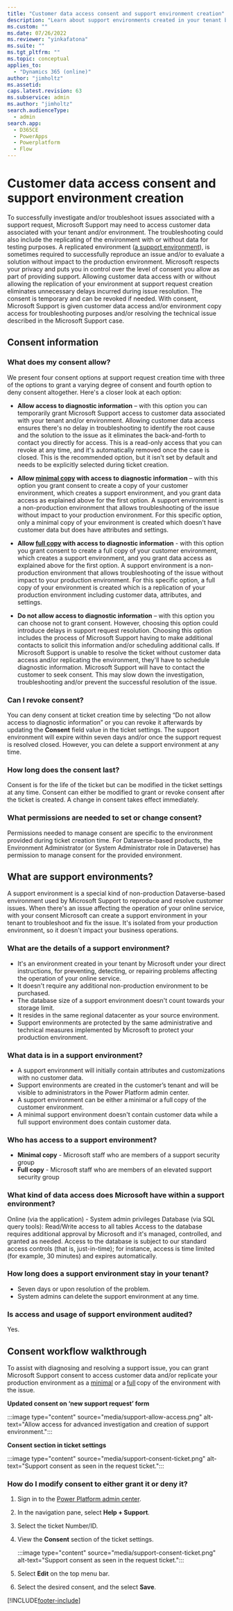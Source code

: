 ```yaml
---
title: "Customer data access consent and support environment creation"
description: "Learn about support environments created in your tenant by Microsoft to resolve customer issues. These non-production environments are managed by system admins."
ms.custom: ""
ms.date: 07/26/2022
ms.reviewer: "yinkafatona"
ms.suite: ""
ms.tgt_pltfrm: ""
ms.topic: conceptual
applies_to: 
  - "Dynamics 365 (online)"
author: "jimholtz"
ms.assetid: 
caps.latest.revision: 63
ms.subservice: admin
ms.author: "jimholtz"
search.audienceType: 
  - admin
search.app:
  - D365CE
  - PowerApps
  - Powerplatform
  - Flow
---
```


# Customer data access consent and support environment creation

To successfully investigate and/or troubleshoot issues associated with a support request, Microsoft Support may need to access customer data associated with your tenant and/or environment. The troubleshooting could also include the replicating of the environment with or without data for testing purposes. A replicated environment ([a support environment](#what-are-support-environments)), is sometimes required to successfully reproduce an issue and/or to evaluate a solution without impact to the production environment. Microsoft respects your privacy and puts you in control over the level of consent you allow as part of providing support. Allowing customer data access with or without allowing the replication of your environment at support request creation eliminates unnecessary delays incurred during issue resolution. The consent is temporary and can be revoked if needed. With consent, Microsoft Support is given customer data access and/or environment copy access for troubleshooting purposes and/or resolving the technical issue described in the Microsoft Support case.

## Consent information

### What does my consent allow?

We present four consent options at support request creation time with three of the options to grant a varying degree of consent and fourth option to deny consent altogether. Here's a closer look at each option:

- **Allow access to diagnostic information** – with this option you can temporarily grant Microsoft Support access to customer data associated with your tenant and/or environment. Allowing customer data access ensures there's no delay in troubleshooting to identify the root cause and the solution to the issue as it eliminates the back-and-forth to contact you directly for access. This is a read-only access that you can revoke at any time, and it's automatically removed once the case is closed. This is the recommended option, but it isn't set by default and needs to be explicitly selected during ticket creation.

- **Allow [minimal copy](copy-environment.md#copy-over-customizations-and-schemas-only) with access to diagnostic information** – with this option you grant consent to create a copy of your customer environment, which creates a support environment, and you grant data access as explained above for the first option. A support environment is a non-production environment that allows troubleshooting of the issue without impact to your production environment. For this specific option, only a minimal copy of your environment is created which doesn't have customer data but does have attributes and settings.  

- **Allow [full copy](copy-environment.md#copy-over-everything) with access to diagnostic information** - with this option you grant consent to create a full copy of your customer environment, which creates a support environment, and you grant data access as explained above for the first option. A support environment is a non-production environment that allows troubleshooting of the issue without impact to your production environment. For this specific option, a full copy of your environment is created which is a replication of your production environment including customer data, attributes, and settings.  

- **Do not allow access to diagnostic information** – with this option you can choose not to grant consent. However, choosing this option could introduce delays in support request resolution. Choosing this option includes the process of Microsoft Support having to make additional contacts to solicit this information and/or scheduling additional calls. If Microsoft Support is unable to resolve the ticket without customer data access and/or replicating the environment, they'll have to schedule diagnostic information. Microsoft Support will have to contact the customer to seek consent. This may slow down the investigation, troubleshooting and/or prevent the successful resolution of the issue.


### Can I revoke consent?

You can deny consent at ticket creation time by selecting “Do not allow access to diagnostic information” or you can revoke it afterwards by updating the **Consent** field value in the ticket settings.  The support environment will expire within seven days and/or once the support request is resolved closed.  However, you can delete a support environment at any time. 

### How long does the consent last? 

Consent is for the life of the ticket but can be modified in the ticket settings at any time. Consent can either be modified to grant or revoke consent after the ticket is created. A change in consent takes effect immediately.

### What permissions are needed to set or change consent?  

Permissions needed to manage consent are specific to the environment provided during ticket creation time.  For Dataverse-based products, the Environment Administrator (or System Administrator role in Dataverse) has permission to manage consent for the provided environment.   

## What are support environments? 

A support environment is a special kind of non-production Dataverse-based environment used by Microsoft Support to reproduce and resolve customer issues. When there's an issue affecting the operation of your online service, with your consent Microsoft can create a support environment in your tenant to troubleshoot and fix the issue. It's isolated from your production environment, so it doesn't impact your business operations. 
 
### What are the details of a support environment? 

- It's an environment created in your tenant by Microsoft under your direct instructions, for preventing, detecting, or repairing problems affecting the operation of your online service. 
- It doesn't require any additional non-production environment to be purchased. 
- The database size of a support environment doesn't count towards your storage limit. 
- It resides in the same regional datacenter as your source environment. 
- Support environments are protected by the same administrative and technical measures implemented by Microsoft to protect your production environment. 

### What data is in a support environment? 

- A support environment will initially contain attributes and customizations with no customer data.
- Support environments are created in the customer’s tenant and will be visible to administrators in the Power Platform admin center.
- A support environment can be either a minimal or a full copy of the customer environment.
- A minimal support environment doesn't contain customer data while a full support environment does contain customer data.

### Who has access to a support environment? 

- **Minimal copy** - Microsoft staff who are members of a support security group 
- **Full copy** - Microsoft staff who are members of an elevated support security group 

### What kind of data access does Microsoft have within a support environment?

Online (via the application) - System admin privileges
Database (via SQL query tools):
Read/Write access to all tables
Access to the database requires additional approval by Microsoft and it's managed, controlled, and granted as needed.
Access to the database is subject to our standard access controls (that is, just-in-time); for instance, access is time limited (for example, 30 minutes) and expires automatically.

### How long does a support environment stay in your tenant? 

- Seven days or upon resolution of the problem. 
- System admins can delete the support environment at any time. 

### Is access and usage of support environment audited? 

Yes. 

## Consent workflow walkthrough

To assist with diagnosing and resolving a support issue, you can grant Microsoft Support consent to access customer data and/or replicate your production environment as a [minimal](copy-environment.md#copy-over-customizations-and-schemas-only) or a [full](copy-environment.md#copy-over-everything) copy of the environment with the issue. 

**Updated consent on ‘new support request’ form**    

:::image type="content" source="media/support-allow-access.png" alt-text="Allow access for advanced investigation and creation of support environment.":::

**Consent section in ticket settings** 

:::image type="content" source="media/support-consent-ticket.png" alt-text="Support consent as seen in the request ticket.":::

### How do I modify consent to either grant it or deny it? 

1. Sign in to the [Power Platform admin center](https://admin.powerplatform.microsoft.com).
2. In the navigation pane, select **Help + Support**.
3. Select the ticket Number/ID.
4. View the **Consent** section of the ticket settings.

   :::image type="content" source="media/support-consent-ticket.png" alt-text="Support consent as seen in the request ticket.":::

5. Select **Edit** on the top menu bar.
6. Select the desired consent, and the select **Save**.






[!INCLUDE[footer-include](../includes/footer-banner.md)]
